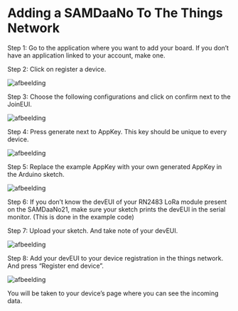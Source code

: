 # Adding a SAMDaaNo To The Things Network
Step 1: Go to the application where you want to add your board. If you don’t have an application linked to your account, make one.

Step 2: Click on register a device. 

![afbeelding](https://github.com/Jappie3/zanzi-doc/assets/91837988/f6fb200f-c5c3-499a-a0ab-25645f7850c3)

Step 3: Choose the following configurations and click on confirm next to the JoinEUI.

![afbeelding](https://github.com/Jappie3/zanzi-doc/assets/91837988/030bd5fb-3ab5-41c9-9bd0-b9157fd71f7f)

Step 4: Press generate next to AppKey. This key should be unique to every device.

![afbeelding](https://github.com/Jappie3/zanzi-doc/assets/91837988/796d0f0b-cc7a-4948-ba69-ba093d988037)

Step 5: Replace the example AppKey with your own generated AppKey in the Arduino sketch.

![afbeelding](https://github.com/Jappie3/zanzi-doc/assets/91837988/026b5c96-d26e-47b3-a823-c48d91192a3d)

Step 6: If you don’t know the devEUI of your RN2483 LoRa module present on the SAMDaaNo21, make sure your sketch prints the devEUI in the serial monitor. (This is done in the example code)

Step 7: Upload your sketch. And take note of your devEUI.

![afbeelding](https://github.com/Jappie3/zanzi-doc/assets/91837988/0014b9c0-b901-43b5-8bc4-5bb9732fb90a)

Step 8: Add your devEUI to your device registration in the things network. And press “Register end device”.

![afbeelding](https://github.com/Jappie3/zanzi-doc/assets/91837988/d538e42c-9a14-4b84-98de-7e8a1f18010c)

You will be taken to your device’s page where you can see the incoming data.
